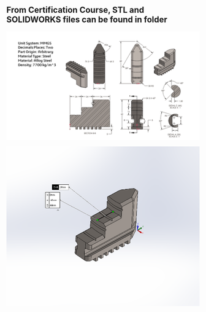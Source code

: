 ## From Certification Course, STL and SOLIDWORKS files can be found in folder

![Internal Lathe Jaw Diagram](https://github.com/w-van-den-Bergh/cad-portfolio/blob/main/internal_lathe_jaw/10.4_problem%20statement.png)

![Internal Lathe Jaw](https://github.com/w-van-den-Bergh/cad-portfolio/blob/main/internal_lathe_jaw/10_4_internal_lathe_jaw.PNG)

